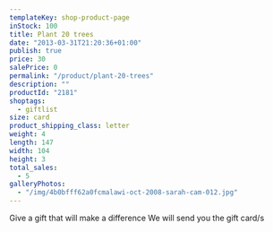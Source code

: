 ```yaml
---
templateKey: shop-product-page
inStock: 100
title: Plant 20 trees
date: "2013-03-31T21:20:36+01:00"
publish: true
price: 30
salePrice: 0
permalink: "/product/plant-20-trees"
description: ""
productId: "2181"
shoptags:
  - giftlist
size: card
product_shipping_class: letter
weight: 4
length: 147
width: 104
height: 3
total_sales:
  - 5
galleryPhotos:
  - "/img/4b0bfff62a0fcmalawi-oct-2008-sarah-cam-012.jpg"
---
```


Give a gift that will make a difference We will send you the gift card/s
